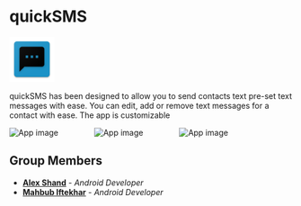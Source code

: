 # quickSMS

<img alt="Logo" src="app/src/main/res/mipmap-xxxhdpi/ic_launcher.png" width="80" />

quickSMS has been designed to allow you to send contacts text pre-set text messages with ease. You can edit, add or remove text messages for a contact with ease. The app is customizable 



<div style="display:flex;">
<img alt="App image" src="" width="30%">
<img alt="App image" src="" width="30%">
<img alt="App image" src="" width="30%">
</div>


## Group Members

* **[Alex Shand](https://github.com/alexshand)** - *Android Developer* 
* **[Mahbub Iftekhar](https://www.mahbubiftekhar.co.uk/)** - *Android Developer*
